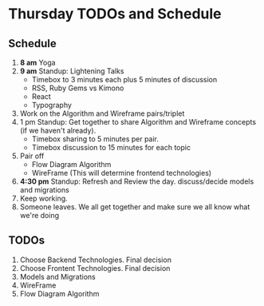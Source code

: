 # Thursday TODOs  and Schedule
## Schedule

1. **8 am** Yoga
2. **9 am** Standup: Lightening Talks
	* Timebox to 3 minutes each plus 5 minutes of discussion 
	* RSS, Ruby Gems vs Kimono
	* React
	* Typography
3. Work on the Algorithm and Wireframe pairs/triplet
4. 1 pm Standup: Get together to share Algorithm and Wireframe concepts (if we haven't already).
	* Timebox sharing to 5 minutes per pair.
	* Timebox discussion to 15 minutes for each topic
5. Pair off
	* Flow Diagram Algorithm
	* WireFrame (This will determine frontend technologies)
6. **4:30 pm** Standup: Refresh and Review the day. discuss/decide models and migrations
7. Keep working.
8. Someone leaves. We all get together and make sure we all know what we're doing



## TODOs

1. Choose Backend Technologies. Final decision
2. Choose Frontent Technologies. Final decision
3. Models and Migrations
4. WireFrame
5. Flow Diagram Algorithm